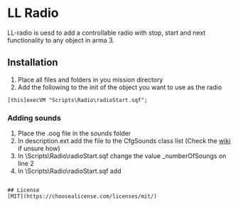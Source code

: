 # LL Radio

LL-radio is uesd to add a controllable radio with stop, start and next functionality to any object in arma 3.


## Installation

1. Place all files and folders in you mission directory
2. Add the following to the init of the object you want to use as the radio
```sqf
[this]execVM "Scripts\Radio\radioStart.sqf"; 
```

### Adding sounds
1. Place the .oog file in the sounds folder
2. In description.ext add the file to the CfgSounds class list (Check the [wiki](https://community.bistudio.com/wiki/Description.ext#CfgSounds) if unsure how)
3. In \Scripts\Radio\radioStart.sqf change the value _numberOfSoungs on line 2
4. In \Scripts\Radio\radioStart.sqf add 
  ```

## License
[MIT](https://choosealicense.com/licenses/mit/)
